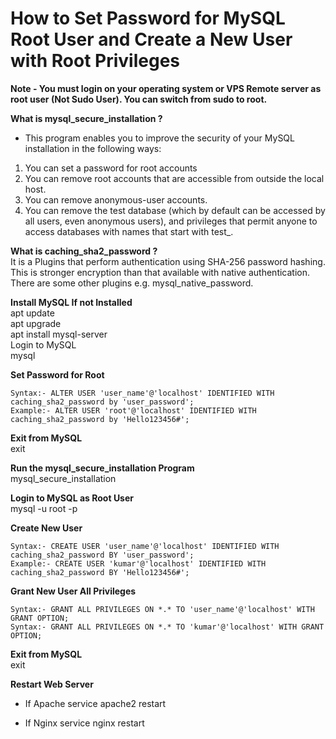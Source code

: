 # **How to Set Password for MySQL Root User and Create a New User with Root Privileges**  

**Note - You must login on your operating system or VPS Remote server as root user (Not Sudo User). You can switch from sudo to root.**  

**What is mysql_secure_installation ?**  
- This program enables you to improve the security of your MySQL installation in the following ways:  

1. You can set a password for root accounts  
2.  You can remove root accounts that are accessible from outside the local host.  
3. You can remove anonymous-user accounts.  
4. You can remove the test database (which by default can be accessed by all users, even anonymous users), and privileges that permit anyone to access databases with names that start with test_.  

**What is caching_sha2_password ?**  
It is a Plugins that perform authentication using SHA-256 password hashing. This is stronger encryption than that available with native authentication. There are some other plugins e.g. mysql_native_password.

**Install MySQL If not Installed**  
apt update  
apt upgrade  
apt install mysql-server  
Login to MySQL  
mysql  

**Set Password for Root**  
```console
Syntax:- ALTER USER 'user_name'@'localhost' IDENTIFIED WITH caching_sha2_password by 'user_password';
Example:- ALTER USER 'root'@'localhost' IDENTIFIED WITH caching_sha2_password by 'Hello123456#';
```

**Exit from MySQL**  
exit

**Run the mysql_secure_installation Program**  
mysql_secure_installation  

**Login to MySQL as Root User**  
mysql -u root -p

**Create New User**  
```console
Syntax:- CREATE USER 'user_name'@'localhost' IDENTIFIED WITH caching_sha2_password BY 'user_password';
Example:- CREATE USER 'kumar'@'localhost' IDENTIFIED WITH caching_sha2_password BY 'Hello123456#';
```

**Grant New User All Privileges**  
```console
Syntax:- GRANT ALL PRIVILEGES ON *.* TO 'user_name'@'localhost' WITH GRANT OPTION;
Syntax:- GRANT ALL PRIVILEGES ON *.* TO 'kumar'@'localhost' WITH GRANT OPTION;
```

**Exit from MySQL**  
exit

**Restart Web Server**  
- If Apache
service apache2 restart

- If Nginx
service nginx restart